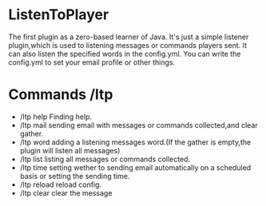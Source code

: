 # ListenToPlayer
The first plugin as a zero-based learner of Java.
It's just a simple listener plugin,which is used to listening  messages or commands players sent.
It can also listen the specified words in the config.yml.
You can write the config.yml to set your email profile or other things.

# Commands /ltp
 - /ltp help  Finding help.
 - /ltp mail  sending email with messages or commands collected,and clear gather.
 - /ltp word  adding a listening messages word.(If the gather is empty,the plugin will listen all messages)
 - /ltp list  listing all messages or commands collected.
 - /ltp time  setting wether to sending email automatically on a scheduled basis or setting the sending time.
 - /ltp reload reload config.
 - /ltp clear clear the message
